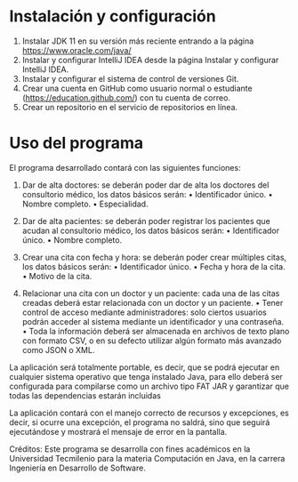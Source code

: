 # Instalación y configuración

1) Instalar JDK 11 en su versión más reciente entrando a la página https://www.oracle.com/java/  
2) Instalar y configurar IntelliJ IDEA desde la página Instalar y configurar IntelliJ IDEA. 
3) Instalar y configurar el sistema de control de versiones Git.
4) Crear una cuenta en GitHub como usuario normal o estudiante (https://education.github.com/) con tu cuenta de correo. 
5) Crear un repositorio en el servicio de repositorios en línea.

# Uso del programa
El programa desarrollado contará con las siguientes funciones:

1) Dar de alta doctores: se deberán poder dar de alta los doctores del consultorio médico, los datos básicos serán:
• Identificador único.
• Nombre completo.
• Especialidad.

2) Dar de alta pacientes: se deberán poder registrar los pacientes que acudan al consultorio médico, los datos
básicos serán:
• Identificador único.
• Nombre completo.

3) Crear una cita con fecha y hora: se deberán poder crear múltiples citas, los datos básicos serán:
• Identificador único.
• Fecha y hora de la cita.
• Motivo de la cita.

4) Relacionar una cita con un doctor y un paciente: cada una de las citas creadas deberá estar relacionada con un
doctor y un paciente.
• Tener control de acceso mediante administradores: solo ciertos usuarios podrán acceder al sistema mediante un
identificador y una contraseña.
• Toda la información deberá ser almacenada en archivos de texto plano con formato CSV, o en su defecto utilizar
algún formato más avanzado como JSON o XML. 

La aplicación será totalmente portable, es decir, que se podrá ejecutar en cualquier sistema operativo que tenga instalado
Java, para ello deberá ser configurada para compilarse como un archivo tipo FAT JAR y garantizar que todas las
dependencias estarán incluidas

La aplicación contará con el manejo correcto de recursos y excepciones, es decir, si ocurre una excepción, el programa no
saldrá, sino que seguirá ejecutándose y mostrará el mensaje de error en la pantalla.

Créditos: Este programa se desarrolla con fines académicos en la Universidad Tecmilenio para la materia Computación en Java, en la carrera Ingeniería en Desarrollo de Software.
